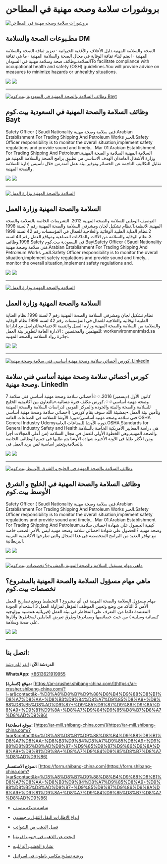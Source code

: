 # بروشورات سلامة وصحه مهنية في المطاحن

<a href="https://swt.shibang-china.com/?l=ar&img&k=%D8%A8%D8%B1%D9%88%D8%B4%D9%88%D8%B1%D8%A7%D8%AA+%D8%B3%D9%84%D8%A7%D9%85%D8%A9+%D9%88%D8%B5%D8%AD%D9%87+%D9%85%D9%87%D9%86%D9%8A%D8%A9+%D9%81%D9%8A+%D8%A7%D9%84%D9%85%D8%B7%D8%A7%D8%AD%D9%86" target="_blank">![بروشورات سلامة وصحه مهنية في المطاحن](http://static.shibang-china.com/all-800x300/902.jpg)</a>

## مطـبوعات الصحة والسلامة DM
الصحة والسلامة المهنية.دليل الأعلاف والأغذية الحيوانية &middot; تعزيز ثقافة الصحة والسلامة المهنية &middot; انضم لبناء ثقافة الوقاية في مجال الصحة والسلامة المهنية &middot; ما هي ثقافة السلامة.وظائف صحة وسلامة مهنية في السودانTo facilitate compliance with occupational health and safety (OSH) guidelines.You will provide advice on measures to minimize hazards or unhealthy situations.


<a href="https://whatsapp.shibangsoft.com/WhatsApp.php" target="_blank" title="WhatsApp">![](http://static.shibang-china.com/icon/whatsapp.png)</a> <a href="https://swt.shibang-china.com/?l=ar&icon&k=%D8%A8%D8%B1%D9%88%D8%B4%D9%88%D8%B1%D8%A7%D8%AA+%D8%B3%D9%84%D8%A7%D9%85%D8%A9+%D9%88%D8%B5%D8%AD%D9%87+%D9%85%D9%87%D9%86%D9%8A%D8%A9+%D9%81%D9%8A+%D8%A7%D9%84%D9%85%D8%B7%D8%A7%D8%AD%D9%86" target="_blank">![](http://static.shibang-china.com/icon/chat-ar.png)</a>

---

<a href="https://swt.shibang-china.com/?l=ar&img&k=%D8%A8%D8%B1%D9%88%D8%B4%D9%88%D8%B1%D8%A7%D8%AA+%D8%B3%D9%84%D8%A7%D9%85%D8%A9+%D9%88%D8%B5%D8%AD%D9%87+%D9%85%D9%87%D9%86%D9%8A%D8%A9+%D9%81%D9%8A+%D8%A7%D9%84%D9%85%D8%B7%D8%A7%D8%AD%D9%86" target="_blank">![وظائف السلامة والصحة المهنية في السعودية بيت.كوم Bayt](http://static.shibang-china.com/all-800x300/949.jpg)</a>

## وظائف السلامة والصحة المهنية في السعودية بيت.كوم Bayt
Safety Officer ( Saudi Nationality فني سلامة وصحة مهنية.Arabian Establishment For Trading Shipping And Petroleum Works الخبر.Safety Officer responsibility is to monitor the overall situation,implement safety regulations and provide sound and timely… Mar 01.Arabian Establishment For Trading Shipping And Petroleum.السلامة المهنية السلامة و الصحة المهنية وزارة الأشغال العامةان الهدف الاساسي من تطبيق برامج الصحة والسلامة المهنية هو تقليل التكاليف الناجمة عن الخسائر.وتوفير بيئة عمل آمنة,من خلال تأسيس إدارة للسلامة والصحة المهنية.


<a href="https://whatsapp.shibangsoft.com/WhatsApp.php" target="_blank" title="WhatsApp">![](http://static.shibang-china.com/icon/whatsapp.png)</a> <a href="https://swt.shibang-china.com/?l=ar&icon&k=%D8%A8%D8%B1%D9%88%D8%B4%D9%88%D8%B1%D8%A7%D8%AA+%D8%B3%D9%84%D8%A7%D9%85%D8%A9+%D9%88%D8%B5%D8%AD%D9%87+%D9%85%D9%87%D9%86%D9%8A%D8%A9+%D9%81%D9%8A+%D8%A7%D9%84%D9%85%D8%B7%D8%A7%D8%AD%D9%86" target="_blank">![](http://static.shibang-china.com/icon/chat-ar.png)</a>

---

<a href="https://swt.shibang-china.com/?l=ar&img&k=%D8%A8%D8%B1%D9%88%D8%B4%D9%88%D8%B1%D8%A7%D8%AA+%D8%B3%D9%84%D8%A7%D9%85%D8%A9+%D9%88%D8%B5%D8%AD%D9%87+%D9%85%D9%87%D9%86%D9%8A%D8%A9+%D9%81%D9%8A+%D8%A7%D9%84%D9%85%D8%B7%D8%A7%D8%AD%D9%86" target="_blank">![السلامة والصحة المهنية وزارة العمل](http://static.shibang-china.com/all-800x300/28.jpg)</a>

## السلامة والصحة المهنية وزارة العمل
التوصيف الوطني للسلامة والصحة المهنية 2012. التشريعات الخاصة بالسلامة والصحة المهنية.الانظمة.1.نظام تشكيل لجان ومشرفي السلامة والصحة المهنية رقم 7 لسنة 1998 2.نظام العناية الطبية الوقائية والعلاجية للعمال في المؤسسات رقم 42 لسنة 1998 3.نظام الوقاية والسلامة من الآلات والماكنات الصناعية ومواقع العمل رقم 43 لسنة 1998.وظائف Safety في السعودية بيت.كوم BaytSafety Officer ( Saudi Nationality فني سلامة وصحة مهنية.Arabian Establishment For Trading Shipping And Petroleum Works الخبر.Safety Officer responsibility is to monitor the overall situation,implement safety regulations and provide sound and timely… monitor the overall situation,implement safety regulations and.


<a href="https://whatsapp.shibangsoft.com/WhatsApp.php" target="_blank" title="WhatsApp">![](http://static.shibang-china.com/icon/whatsapp.png)</a> <a href="https://swt.shibang-china.com/?l=ar&icon&k=%D8%A8%D8%B1%D9%88%D8%B4%D9%88%D8%B1%D8%A7%D8%AA+%D8%B3%D9%84%D8%A7%D9%85%D8%A9+%D9%88%D8%B5%D8%AD%D9%87+%D9%85%D9%87%D9%86%D9%8A%D8%A9+%D9%81%D9%8A+%D8%A7%D9%84%D9%85%D8%B7%D8%A7%D8%AD%D9%86" target="_blank">![](http://static.shibang-china.com/icon/chat-ar.png)</a>

---

<a href="https://swt.shibang-china.com/?l=ar&img&k=%D8%A8%D8%B1%D9%88%D8%B4%D9%88%D8%B1%D8%A7%D8%AA+%D8%B3%D9%84%D8%A7%D9%85%D8%A9+%D9%88%D8%B5%D8%AD%D9%87+%D9%85%D9%87%D9%86%D9%8A%D8%A9+%D9%81%D9%8A+%D8%A7%D9%84%D9%85%D8%B7%D8%A7%D8%AD%D9%86" target="_blank">![السلامة والصحة المهنية وزارة العمل](http://static.shibang-china.com/all-800x300/1079.jpg)</a>

## السلامة والصحة المهنية وزارة العمل
نظام تشكيل لجان ومشرفي السلامة والصحة المهنية رقم 7 لسنة 1998.نظام العناية الطبية الوقائية والعلاجية للعمال في المؤسسات رقم 42 لسنة 1998.نظام الوقاية والسلامة من.السلامة والصحة المهنية وزارة العمل والتنمية الاجتماعيةللتواصل مع اداراتنا للمهتمين والمختصين : الادارة العامة لتطوير بيئة العمل: workenvironmentmlsd.sa جائزة رواد السلامة والصحة المهنية:.


<a href="https://whatsapp.shibangsoft.com/WhatsApp.php" target="_blank" title="WhatsApp">![](http://static.shibang-china.com/icon/whatsapp.png)</a> <a href="https://swt.shibang-china.com/?l=ar&icon&k=%D8%A8%D8%B1%D9%88%D8%B4%D9%88%D8%B1%D8%A7%D8%AA+%D8%B3%D9%84%D8%A7%D9%85%D8%A9+%D9%88%D8%B5%D8%AD%D9%87+%D9%85%D9%87%D9%86%D9%8A%D8%A9+%D9%81%D9%8A+%D8%A7%D9%84%D9%85%D8%B7%D8%A7%D8%AD%D9%86" target="_blank">![](http://static.shibang-china.com/icon/chat-ar.png)</a>

---

<a href="https://swt.shibang-china.com/?l=ar&img&k=%D8%A8%D8%B1%D9%88%D8%B4%D9%88%D8%B1%D8%A7%D8%AA+%D8%B3%D9%84%D8%A7%D9%85%D8%A9+%D9%88%D8%B5%D8%AD%D9%87+%D9%85%D9%87%D9%86%D9%8A%D8%A9+%D9%81%D9%8A+%D8%A7%D9%84%D9%85%D8%B7%D8%A7%D8%AD%D9%86" target="_blank">![كورس أخصائي سلامة وصحة مهنية أساسي فني سلامة وصحة مهنية. LinkedIn](http://static.shibang-china.com/all-800x300/931.jpg)</a>

## كورس أخصائي سلامة وصحة مهنية أساسي فني سلامة وصحة مهنية. LinkedIn
7 كانون الأول (ديسمبر) 2016.♢♧أخصائي سلامة وصحة مهنية أساسي فني سلامة وصحة مهنية أساسي♧♢.كورس مكثف فترة مسائية.•بالتعاون بين أكاديمية الخليج للسلامة والصحة والبيئة والجودة والمركز القومي لدراسات السلامة والصحة المهنية وتأمين بيئة العمل.•بمشيئة الله سوف يقام كورس: (أخصائي سلامة وصحة مهنية أساسي فني سلامة وصحة مهنية أساسي).دورة الأوشا للسلامة فى الصناعات العامة OSHA General Industry Udemyدورة الأوشا للصناعات العامة.OSHA Standards for General Industry Safety and Health.هى دراسة المعايير الأمريكية الخاصة بالسلامة والصحة المهنية,وهى الخطوة الأولى للعمل فى مجال السلامة (من أعلى المجالات أجرا ومن الأكثر طلبا فى الآونة الأخيرة.شهادة الأوشا يتم طلبها فى جميع الوظائف الخاصة بالسلامة,وتعتبر اساسية لمن يريد العمل فى.


<a href="https://whatsapp.shibangsoft.com/WhatsApp.php" target="_blank" title="WhatsApp">![](http://static.shibang-china.com/icon/whatsapp.png)</a> <a href="https://swt.shibang-china.com/?l=ar&icon&k=%D8%A8%D8%B1%D9%88%D8%B4%D9%88%D8%B1%D8%A7%D8%AA+%D8%B3%D9%84%D8%A7%D9%85%D8%A9+%D9%88%D8%B5%D8%AD%D9%87+%D9%85%D9%87%D9%86%D9%8A%D8%A9+%D9%81%D9%8A+%D8%A7%D9%84%D9%85%D8%B7%D8%A7%D8%AD%D9%86" target="_blank">![](http://static.shibang-china.com/icon/chat-ar.png)</a>

---

<a href="https://swt.shibang-china.com/?l=ar&img&k=%D8%A8%D8%B1%D9%88%D8%B4%D9%88%D8%B1%D8%A7%D8%AA+%D8%B3%D9%84%D8%A7%D9%85%D8%A9+%D9%88%D8%B5%D8%AD%D9%87+%D9%85%D9%87%D9%86%D9%8A%D8%A9+%D9%81%D9%8A+%D8%A7%D9%84%D9%85%D8%B7%D8%A7%D8%AD%D9%86" target="_blank">![وظائف السلامة والصحة المهنية في الخليج و الشرق الأوسط بيت.كوم](http://static.shibang-china.com/all-800x300/1445.jpg)</a>

## وظائف السلامة والصحة المهنية في الخليج و الشرق الأوسط بيت.كوم
Safety Officer ( Saudi Nationality فني سلامة وصحة مهنية.Arabian Establishment For Trading Shipping And Petroleum Works الخبر.Safety Officer responsibility is to monitor the overall situation,implement safety regulations and provide sound and timely… Mar 01.Arabian Establishment For Trading Shipping And Petroleum.كيفية الحصول علي شهادة اخصائى سلامة وصحة مهنية ؟الحصول علي شهادة اخصائي سلامة وصحة مهنية ليس بالأمر الصعب خاصة مع توافر العديد من البرامج المتخصصة في هذا المجال والتي تطرحها الأكاديمية العربية البريطانية.


<a href="https://whatsapp.shibangsoft.com/WhatsApp.php" target="_blank" title="WhatsApp">![](http://static.shibang-china.com/icon/whatsapp.png)</a> <a href="https://swt.shibang-china.com/?l=ar&icon&k=%D8%A8%D8%B1%D9%88%D8%B4%D9%88%D8%B1%D8%A7%D8%AA+%D8%B3%D9%84%D8%A7%D9%85%D8%A9+%D9%88%D8%B5%D8%AD%D9%87+%D9%85%D9%87%D9%86%D9%8A%D8%A9+%D9%81%D9%8A+%D8%A7%D9%84%D9%85%D8%B7%D8%A7%D8%AD%D9%86" target="_blank">![](http://static.shibang-china.com/icon/chat-ar.png)</a>

---

<a href="https://swt.shibang-china.com/?l=ar&img&k=%D8%A8%D8%B1%D9%88%D8%B4%D9%88%D8%B1%D8%A7%D8%AA+%D8%B3%D9%84%D8%A7%D9%85%D8%A9+%D9%88%D8%B5%D8%AD%D9%87+%D9%85%D9%87%D9%86%D9%8A%D8%A9+%D9%81%D9%8A+%D8%A7%D9%84%D9%85%D8%B7%D8%A7%D8%AD%D9%86" target="_blank">![ماهي مهام مسؤول السلامة والصحة المهنية بالمشروع؟ تخصصات بيت.كوم](http://static.shibang-china.com/all-800x300/1351.jpg)</a>

## ماهي مهام مسؤول السلامة والصحة المهنية بالمشروع؟ تخصصات بيت.كوم
مهام مسؤول السلامة والصحة المهنية في أي مشروع 1 التخطيط ووضع تصاريح للعمل الأمن 2 التأكد من وضع وتعيين الموظف المؤهل لمزاولة العمل 3 استخدام الجودة المعتمدة دائما من. التعرف على المخاطر في بيئة العمل (فيزيائية هندسية بيولوجية كيميائية وسلبية ) من حيث خصائصها ومصادرها وطرق تعرض العاملين لمخاطرها وآثارها على صحة وسلامة.

<a href="https://whatsapp.shibangsoft.com/WhatsApp.php" target="_blank" title="WhatsApp">![](http://static.shibang-china.com/icon/whatsapp.png)</a> <a href="https://swt.shibang-china.com/?l=ar&icon&k=%D8%A8%D8%B1%D9%88%D8%B4%D9%88%D8%B1%D8%A7%D8%AA+%D8%B3%D9%84%D8%A7%D9%85%D8%A9+%D9%88%D8%B5%D8%AD%D9%87+%D9%85%D9%87%D9%86%D9%8A%D8%A9+%D9%81%D9%8A+%D8%A7%D9%84%D9%85%D8%B7%D8%A7%D8%AD%D9%86" target="_blank">![](http://static.shibang-china.com/icon/chat-ar.png)</a>

---
## اتصل بنا:

**الدردشة الآن:** [انقر للدردشة](https://swt.shibang-china.com?l=ar&contact&k=%D8%A8%D8%B1%D9%88%D8%B4%D9%88%D8%B1%D8%A7%D8%AA+%D8%B3%D9%84%D8%A7%D9%85%D8%A9+%D9%88%D8%B5%D8%AD%D9%87+%D9%85%D9%87%D9%86%D9%8A%D8%A9+%D9%81%D9%8A+%D8%A7%D9%84%D9%85%D8%B7%D8%A7%D8%AD%D9%86)

**WhatsApp:**  [+8613621919955](https://whatsapp.shibangsoft.com/WhatsApp.php)

**موقع (كسارة):** [https://ar-crusher.shibang-china.com/](https://ar-crusher.shibang-china.com/?l=ar&contact&k=%D8%A8%D8%B1%D9%88%D8%B4%D9%88%D8%B1%D8%A7%D8%AA+%D8%B3%D9%84%D8%A7%D9%85%D8%A9+%D9%88%D8%B5%D8%AD%D9%87+%D9%85%D9%87%D9%86%D9%8A%D8%A9+%D9%81%D9%8A+%D8%A7%D9%84%D9%85%D8%B7%D8%A7%D8%AD%D9%86)

**موقع (مطحنة):** [https://ar-mill.shibang-china.com/](https://ar-mill.shibang-china.com/?l=ar&contact&k=%D8%A8%D8%B1%D9%88%D8%B4%D9%88%D8%B1%D8%A7%D8%AA+%D8%B3%D9%84%D8%A7%D9%85%D8%A9+%D9%88%D8%B5%D8%AD%D9%87+%D9%85%D9%87%D9%86%D9%8A%D8%A9+%D9%81%D9%8A+%D8%A7%D9%84%D9%85%D8%B7%D8%A7%D8%AD%D9%86)

**نموذج الاستفسار:** [https://form.shibang-china.com](https://form.shibang-china.com?l=ar&contact&k=%D8%A8%D8%B1%D9%88%D8%B4%D9%88%D8%B1%D8%A7%D8%AA+%D8%B3%D9%84%D8%A7%D9%85%D8%A9+%D9%88%D8%B5%D8%AD%D9%87+%D9%85%D9%87%D9%86%D9%8A%D8%A9+%D9%81%D9%8A+%D8%A7%D9%84%D9%85%D8%B7%D8%A7%D8%AD%D9%86)

* [شاشة شبكة مصنف](../19/%D8%B4%D8%A7%D8%B4%D8%A9%20%D8%B4%D8%A8%D9%83%D8%A9%20%D9%85%D8%B5%D9%86%D9%81.md)

* [انواع الاطارات النقل الثقيل برجستون](../19/%D8%A7%D9%86%D9%88%D8%A7%D8%B9%20%D8%A7%D9%84%D8%A7%D8%B7%D8%A7%D8%B1%D8%A7%D8%AA%20%D8%A7%D9%84%D9%86%D9%82%D9%84%20%D8%A7%D9%84%D8%AB%D9%82%D9%8A%D9%84%20%D8%A8%D8%B1%D8%AC%D8%B3%D8%AA%D9%88%D9%86.md)

* [فصل الذهب من الشوائب](../18/%D9%81%D8%B5%D9%84%20%D8%A7%D9%84%D8%B0%D9%87%D8%A8%20%D9%85%D9%86%20%D8%A7%D9%84%D8%B4%D9%88%D8%A7%D8%A6%D8%A8.md)

* [البحث عن الذهب فى جنوب افريقيا](../16/%D8%A7%D9%84%D8%A8%D8%AD%D8%AB%20%D8%B9%D9%86%20%D8%A7%D9%84%D8%B0%D9%87%D8%A8%20%D9%81%D9%89%20%D8%AC%D9%86%D9%88%D8%A8%20%D8%A7%D9%81%D8%B1%D9%8A%D9%82%D9%8A%D8%A7.md)

* [نشارة الخشب آلة للبيع](../16/%D9%86%D8%B4%D8%A7%D8%B1%D8%A9%20%D8%A7%D9%84%D8%AE%D8%B4%D8%A8%20%D8%A2%D9%84%D8%A9%20%D9%84%D9%84%D8%A8%D9%8A%D8%B9.md)

* [ورشة تصليح مكاسر باطون فى اسرائيل](../17/%D9%88%D8%B1%D8%B4%D8%A9%20%D8%AA%D8%B5%D9%84%D9%8A%D8%AD%20%D9%85%D9%83%D8%A7%D8%B3%D8%B1%20%D8%A8%D8%A7%D8%B7%D9%88%D9%86%20%D9%81%D9%89%20%D8%A7%D8%B3%D8%B1%D8%A7%D8%A6%D9%8A%D9%84.md)